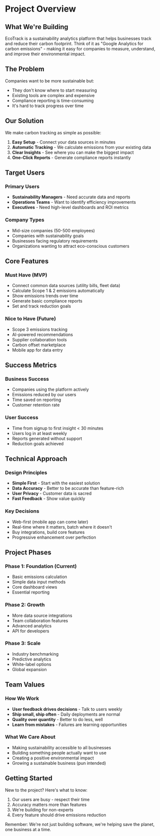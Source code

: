 # Project Overview

## What We're Building

EcoTrack is a sustainability analytics platform that helps businesses track and reduce their carbon footprint. Think of it as "Google Analytics for carbon emissions" - making it easy for companies to measure, understand, and improve their environmental impact.

## The Problem

Companies want to be more sustainable but:
- They don't know where to start measuring
- Existing tools are complex and expensive
- Compliance reporting is time-consuming
- It's hard to track progress over time

## Our Solution

We make carbon tracking as simple as possible:
1. **Easy Setup** - Connect your data sources in minutes
2. **Automatic Tracking** - We calculate emissions from your existing data
3. **Clear Insights** - See where you can make the biggest impact
4. **One-Click Reports** - Generate compliance reports instantly

## Target Users

### Primary Users
- **Sustainability Managers** - Need accurate data and reports
- **Operations Teams** - Want to identify efficiency improvements
- **Executives** - Need high-level dashboards and ROI metrics

### Company Types
- Mid-size companies (50-500 employees)
- Companies with sustainability goals
- Businesses facing regulatory requirements
- Organizations wanting to attract eco-conscious customers

## Core Features

### Must Have (MVP)
- Connect common data sources (utility bills, fleet data)
- Calculate Scope 1 & 2 emissions automatically
- Show emissions trends over time
- Generate basic compliance reports
- Set and track reduction goals

### Nice to Have (Future)
- Scope 3 emissions tracking
- AI-powered recommendations
- Supplier collaboration tools
- Carbon offset marketplace
- Mobile app for data entry

## Success Metrics

### Business Success
- Companies using the platform actively
- Emissions reduced by our users
- Time saved on reporting
- Customer retention rate

### User Success
- Time from signup to first insight < 30 minutes
- Users log in at least weekly
- Reports generated without support
- Reduction goals achieved

## Technical Approach

### Design Principles
- **Simple First** - Start with the easiest solution
- **Data Accuracy** - Better to be accurate than feature-rich
- **User Privacy** - Customer data is sacred
- **Fast Feedback** - Show value quickly

### Key Decisions
- Web-first (mobile app can come later)
- Real-time where it matters, batch where it doesn't
- Buy integrations, build core features
- Progressive enhancement over perfection

## Project Phases

### Phase 1: Foundation (Current)
- Basic emissions calculation
- Simple data input methods
- Core dashboard views
- Essential reporting

### Phase 2: Growth
- More data source integrations
- Team collaboration features
- Advanced analytics
- API for developers

### Phase 3: Scale
- Industry benchmarking
- Predictive analytics
- White-label options
- Global expansion

## Team Values

### How We Work
- **User feedback drives decisions** - Talk to users weekly
- **Ship small, ship often** - Daily deployments are normal
- **Quality over quantity** - Better to do less, well
- **Learn from mistakes** - Failures are learning opportunities

### What We Care About
- Making sustainability accessible to all businesses
- Building something people actually want to use
- Creating a positive environmental impact
- Growing a sustainable business (pun intended)

## Getting Started

New to the project? Here's what to know:
1. Our users are busy - respect their time
2. Accuracy matters more than features
3. We're building for non-experts
4. Every feature should drive emissions reduction

Remember: We're not just building software, we're helping save the planet, one business at a time.